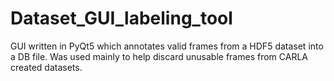 # Dataset_GUI_labeling_tool
GUI written in PyQt5 which annotates valid frames from a HDF5 dataset into a DB file. Was used mainly to help discard unusable frames from CARLA created datasets.

